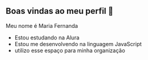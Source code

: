 ## Boas vindas ao meu perfil 💙

Meu nome é Maria Fernanda 

- Estou estudando na Alura
- Estou me desenvolvendo na linguagem JavaScript
- utilizo esse espaço para minha organização 
